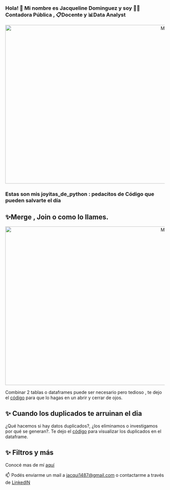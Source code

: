 ### Hola! 👋 Mi nombre es **Jacqueline Dominguez** y soy  👨‍💻Contadora Pública , 📋Docente y   📊**Data Analyst**
<div> 
<p align="center">
<img src="https://www.freecodecamp.org/espanol/news/content/images/size/w2000/2022/09/5f9c9b14740569d1a4ca2991.jpg" alt="MDN"width="1000" height="500">
<div> 
  
### Estas son mis joyitas_de_python : pedacitos de Código que pueden salvarte el día
<div> 
  
## ✨Merge , Join o como lo llames.

<p align="center">
<img src="https://cdn.educba.com/academy/wp-content/uploads/2020/04/Python-Pandas-Join.jpg.webp" alt="MDN"width="1000" height="500">

<div> 
  
Combinar 2 tablas o dataframes puede ser necesario pero tedioso , te dejo el [código](Merge.ipynb) para que lo hagas en un abrir y cerrar de ojos. 

<div> 

## ✨ Cuando los duplicados te arruinan el dia 
¿Qué hacemos si hay datos duplicados?, ¿los eliminamos o investigamos por qué se generan?.
Te dejo el [código](Duplicados.ipynb) para visualizar los duplicados en el dataframe. 
<div> 

## ✨ Filtros y más

<div> 

<div> 

Conocé mas de mí [aquí]( https://github.com/JacqueDominguez/JacqueDominguez)

📫 Podés enviarme un mail a jacqui1487@gmail.com o contactarme a través de [LinkedIN](https://www.linkedin.com/in/jacque-dominguez/)

